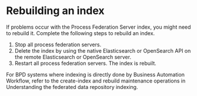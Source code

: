 # Rebuilding an index

If problems occur with the Process Federation Server index, you
might need to rebuild it. Complete the following steps to rebuild an index.

1. Stop all process federation servers.
2. Delete the index by using the native Elasticsearch or OpenSearch API on the remote Elasticsearch
or OpenSearch server.
3. Restart all process federation servers. The index is rebuilt.

For BPD systems where indexing is directly done by Business Automation Workflow, refer to the create-index and rebuild maintenance operations in Understanding the federated data repository indexing.